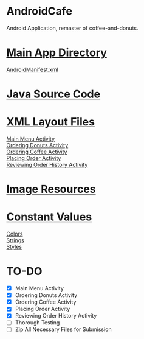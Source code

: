# AndroidCafe
Android Application, remaster of coffee-and-donuts.
# [Main App Directory](https://github.com/g-h-o-s-t-s/AndroidCafe/tree/main/app/src/main)
[AndroidManifest.xml](https://github.com/g-h-o-s-t-s/AndroidCafe/blob/main/app/src/main/AndroidManifest.xml)
# [Java Source Code](https://github.com/g-h-o-s-t-s/AndroidCafe/tree/main/app/src/main/java/com/group19/AndroidCafe)
# [XML Layout Files](https://github.com/g-h-o-s-t-s/AndroidCafe/tree/main/app/src/main/res/layout)
[Main Menu Activity](https://github.com/g-h-o-s-t-s/AndroidCafe/blob/main/app/src/main/res/layout/main_activity.xml)\
[Ordering Donuts Activity](https://github.com/g-h-o-s-t-s/AndroidCafe/blob/main/app/src/main/res/layout/donuts_activity.xml)\
[Ordering Coffee Activity](https://github.com/g-h-o-s-t-s/AndroidCafe/blob/main/app/src/main/res/layout/coffee_activity.xml)\
[Placing Order Activity](https://github.com/g-h-o-s-t-s/AndroidCafe/blob/main/app/src/main/res/layout/order_activity.xml)\
[Reviewing Order History Activity](https://github.com/g-h-o-s-t-s/AndroidCafe/blob/main/app/src/main/res/layout/store_orders_activity.xml)

# [Image Resources](https://github.com/g-h-o-s-t-s/AndroidCafe/tree/main/app/src/main/res/drawable)
# [Constant Values](https://github.com/g-h-o-s-t-s/AndroidCafe/tree/main/app/src/main/res/values)
[Colors](https://github.com/g-h-o-s-t-s/AndroidCafe/blob/main/app/src/main/res/values/colors.xml)\
[Strings](https://github.com/g-h-o-s-t-s/AndroidCafe/blob/main/app/src/main/res/values/strings.xml)\
[Styles](https://github.com/g-h-o-s-t-s/AndroidCafe/blob/main/app/src/main/res/values/styles.xml)

# TO-DO
- [x] Main Menu Activity
- [x] Ordering Donuts Activity
- [x] Ordering Coffee Activity
- [x] Placing Order Activity
- [x] Reviewing Order History Activity
- [ ] Thorough Testing
- [ ] Zip All Necessary Files for Submission
